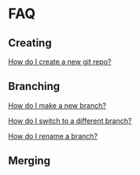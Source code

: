 # FAQ

## Creating
[How do I create a new git repo?](./docs/repos/create-a-new-git-repo.md)

## Branching
[How do I make a new branch?](./docs/branches/make-a-new-branch.md)

[How do I switch to a different branch?](./docs/branches/switch-branches.md)

[How do I rename a branch?](./docs/branches/rename-a-branch.md.md)

## Merging


